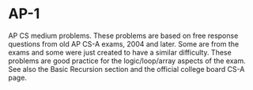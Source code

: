 # AP-1

AP CS medium problems. These problems are based on free response questions from old AP CS-A exams, 2004 and later. Some are from the exams and some were just created to have a similar difficulty. These problems are good practice for the logic/loop/array aspects of the exam. See also the Basic Recursion section and the official college board CS-A page.

